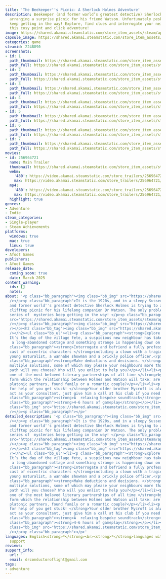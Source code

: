 ```yaml
---
title: 'The Beekeeper''s Picnic: A Sherlock Holmes Adventure'
description: Beekeeper (and former world’s greatest detective) Sherlock Holmes is
  arranging a surprise picnic for his friend Watson. Unfortunately pesky mysteries
  keep getting in the way! Explore, find clues and interrogate your neighbours in
  this cosy point and click adventure!
image: https://shared.akamai.steamstatic.com/store_item_assets/steam/apps/2248890/header.jpg?t=1732398072
capsule_image: https://shared.akamai.steamstatic.com/store_item_assets/steam/apps/2248890/capsule_231x87.jpg?t=1732398072
categories: game
steamid: 2248890
screenshots:
- id: 1
  path_thumbnail: https://shared.akamai.steamstatic.com/store_item_assets/steam/apps/2248890/ss_25efc36ec9079429b0f3c45d11abfe1c456e3d0b.600x338.jpg?t=1732398072
  path_full: https://shared.akamai.steamstatic.com/store_item_assets/steam/apps/2248890/ss_25efc36ec9079429b0f3c45d11abfe1c456e3d0b.1920x1080.jpg?t=1732398072
- id: 2
  path_thumbnail: https://shared.akamai.steamstatic.com/store_item_assets/steam/apps/2248890/ss_912eaa6855d10b399aec28ef81482cab25501fe4.600x338.jpg?t=1732398072
  path_full: https://shared.akamai.steamstatic.com/store_item_assets/steam/apps/2248890/ss_912eaa6855d10b399aec28ef81482cab25501fe4.1920x1080.jpg?t=1732398072
- id: 3
  path_thumbnail: https://shared.akamai.steamstatic.com/store_item_assets/steam/apps/2248890/ss_c1f752cdad46b94a884dcb11b0b6bf581df15d12.600x338.jpg?t=1732398072
  path_full: https://shared.akamai.steamstatic.com/store_item_assets/steam/apps/2248890/ss_c1f752cdad46b94a884dcb11b0b6bf581df15d12.1920x1080.jpg?t=1732398072
- id: 4
  path_thumbnail: https://shared.akamai.steamstatic.com/store_item_assets/steam/apps/2248890/ss_c265deb2da07138589c30adbd75cd2b94453fe76.600x338.jpg?t=1732398072
  path_full: https://shared.akamai.steamstatic.com/store_item_assets/steam/apps/2248890/ss_c265deb2da07138589c30adbd75cd2b94453fe76.1920x1080.jpg?t=1732398072
- id: 5
  path_thumbnail: https://shared.akamai.steamstatic.com/store_item_assets/steam/apps/2248890/ss_baa76a9040ff9d5d6959f98608b0cb624f0d7288.600x338.jpg?t=1732398072
  path_full: https://shared.akamai.steamstatic.com/store_item_assets/steam/apps/2248890/ss_baa76a9040ff9d5d6959f98608b0cb624f0d7288.1920x1080.jpg?t=1732398072
- id: 6
  path_thumbnail: https://shared.akamai.steamstatic.com/store_item_assets/steam/apps/2248890/ss_b754ab684fe4b1918c8e7acc683050e7fc06c1f5.600x338.jpg?t=1732398072
  path_full: https://shared.akamai.steamstatic.com/store_item_assets/steam/apps/2248890/ss_b754ab684fe4b1918c8e7acc683050e7fc06c1f5.1920x1080.jpg?t=1732398072
- id: 7
  path_thumbnail: https://shared.akamai.steamstatic.com/store_item_assets/steam/apps/2248890/ss_e3eb9794acf7a3522f44d4df71e1d32de327facf.600x338.jpg?t=1732398072
  path_full: https://shared.akamai.steamstatic.com/store_item_assets/steam/apps/2248890/ss_e3eb9794acf7a3522f44d4df71e1d32de327facf.1920x1080.jpg?t=1732398072
movies:
- id: 256964721
  name: Main Trailer
  thumbnail: https://shared.akamai.steamstatic.com/store_item_assets/steam/apps/256964721/movie.293x165.jpg?t=1695596847
  webm:
    '480': https://video.akamai.steamstatic.com/store_trailers/256964721/movie480_vp9.webm?t=1695596847
    max: https://video.akamai.steamstatic.com/store_trailers/256964721/movie_max_vp9.webm?t=1695596847
  mp4:
    '480': https://video.akamai.steamstatic.com/store_trailers/256964721/movie480.mp4?t=1695596847
    max: https://video.akamai.steamstatic.com/store_trailers/256964721/movie_max.mp4?t=1695596847
  highlight: true
genres:
- Adventure
- Indie
steam_categories:
- Single-player
- Steam Achievements
platforms:
  windows: true
  mac: true
  linux: true
developers:
- Afoot Games
publishers:
- Afoot Games
release_date:
  coming_soon: true
  date: March 2025
content_warning:
  ids: []
  notes:
about: '<p class="bb_paragraph"><img class="bb_img" src="https://shared.akamai.steamstatic.com/store_item_assets/steam/apps/2248890/extras/banner3.png?t=1732398072"
  /></p><p class="bb_paragraph">It is the 1920s, and in a sleepy Sussex village, beekeeper
  and former world''s greatest detective Sherlock Holmes is trying to arrange a pleasant
  clifftop picnic for his lifelong companion Dr Watson. The only problem is that a
  series of  mysteries keep getting in the way! </p><p class="bb_paragraph"><img class="bb_img"
  src="https://shared.akamai.steamstatic.com/store_item_assets/steam/apps/2248890/extras/strip1.png?t=1732398072"
  /></p><p class="bb_paragraph"><img class="bb_img" src="https://shared.akamai.steamstatic.com/store_item_assets/steam/apps/2248890/extras/map.gif?t=1732398072"
  /></p><h2 class="bb_tag"><img class="bb_img" src="https://shared.akamai.steamstatic.com/store_item_assets/steam/apps/2248890/extras/strip2.png?t=1732398072"
  /></h2><ul class="bb_ul"><li><p class="bb_paragraph"><strong>Explore a seaside town</strong>
  It’s the day of the village fete, a suspicious new neighbour has taken a lease on
   a long-abandoned cottage and something strange is happening down on the  beach…</p></li><li><p
  class="bb_paragraph"><strong>Interrogate and befriend a fully professionally voice-acted
  cast of eccentric characters </strong>including a clown with a tragic past, a budding
  young naturalist, a wannabe showman and a prickly police officer.</p></li><li><p
  class="bb_paragraph"><strong>Make deductions and decisions. </strong>Puzzles have
  multiple solutions, some of which may please your neighbours more than others.  What
  path will you choose? Who will you enlist to help you?</p></li><li><p class="bb_paragraph"><strong>Shape
  one of the most beloved literary partnerships of all time </strong>by choosing the
  form which the relationship between Holmes and Watson will take: are they dear friends,
  platonic partners, found family or a romantic couple?</p></li><li><p class="bb_paragraph"><strong>Phone
  for help of you get stuck! </strong>Your older brother Mycroft is always ready to
  act as your consultant, just give him a call at his club if you need a hint. </p></li><li><p
  class="bb_paragraph"><strong>A  relaxing bespoke soundtrack</strong></p></li><li><p
  class="bb_paragraph"><strong>4-6 hours of gameplay</strong></p></li></ul><p class="bb_paragraph"><img
  class="bb_img" src="https://shared.akamai.steamstatic.com/store_item_assets/steam/apps/2248890/extras/violinplaying.gif?t=1732398072"
  /></p><p class="bb_paragraph"></p>'
detailed_description: '<p class="bb_paragraph"><img class="bb_img" src="https://shared.akamai.steamstatic.com/store_item_assets/steam/apps/2248890/extras/banner3.png?t=1732398072"
  /></p><p class="bb_paragraph">It is the 1920s, and in a sleepy Sussex village, beekeeper
  and former world''s greatest detective Sherlock Holmes is trying to arrange a pleasant
  clifftop picnic for his lifelong companion Dr Watson. The only problem is that a
  series of  mysteries keep getting in the way! </p><p class="bb_paragraph"><img class="bb_img"
  src="https://shared.akamai.steamstatic.com/store_item_assets/steam/apps/2248890/extras/strip1.png?t=1732398072"
  /></p><p class="bb_paragraph"><img class="bb_img" src="https://shared.akamai.steamstatic.com/store_item_assets/steam/apps/2248890/extras/map.gif?t=1732398072"
  /></p><h2 class="bb_tag"><img class="bb_img" src="https://shared.akamai.steamstatic.com/store_item_assets/steam/apps/2248890/extras/strip2.png?t=1732398072"
  /></h2><ul class="bb_ul"><li><p class="bb_paragraph"><strong>Explore a seaside town</strong>
  It’s the day of the village fete, a suspicious new neighbour has taken a lease on
   a long-abandoned cottage and something strange is happening down on the  beach…</p></li><li><p
  class="bb_paragraph"><strong>Interrogate and befriend a fully professionally voice-acted
  cast of eccentric characters </strong>including a clown with a tragic past, a budding
  young naturalist, a wannabe showman and a prickly police officer.</p></li><li><p
  class="bb_paragraph"><strong>Make deductions and decisions. </strong>Puzzles have
  multiple solutions, some of which may please your neighbours more than others.  What
  path will you choose? Who will you enlist to help you?</p></li><li><p class="bb_paragraph"><strong>Shape
  one of the most beloved literary partnerships of all time </strong>by choosing the
  form which the relationship between Holmes and Watson will take: are they dear friends,
  platonic partners, found family or a romantic couple?</p></li><li><p class="bb_paragraph"><strong>Phone
  for help of you get stuck! </strong>Your older brother Mycroft is always ready to
  act as your consultant, just give him a call at his club if you need a hint. </p></li><li><p
  class="bb_paragraph"><strong>A  relaxing bespoke soundtrack</strong></p></li><li><p
  class="bb_paragraph"><strong>4-6 hours of gameplay</strong></p></li></ul><p class="bb_paragraph"><img
  class="bb_img" src="https://shared.akamai.steamstatic.com/store_item_assets/steam/apps/2248890/extras/violinplaying.gif?t=1732398072"
  /></p><p class="bb_paragraph"></p>'
languages: English<strong>*</strong><br><strong>*</strong>languages with full audio
  support
reviews:
support_info:
  url: ''
  email: drconductoroflight@gmail.com
tags:
- adventure
---
```

